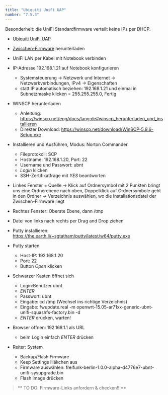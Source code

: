 ```yaml
---
title: "Ubiquiti UniFi UAP"
number: "7.5.3"
---
```

Besonderheit: die UniFi Standardfirmware verteilt keine IPs per DHCP. 

 * [Ubiquiti UniFi UAP](https://www.ubnt.com/unifi/unifi-ap/)

 * [Zwischen-Firmware](https://downloads.openwrt.org/chaos_calmer/15.05/ar71xx/generic/openwrt-15.05-ar71xx-generic-ubnt-unifi-squashfs-factory.bin) herunterladen
 * UniFi LAN per Kabel mit Notebook verbinden
 * IP-Adresse 192.168.1.21 auf Notebook konfigurieren
     * Systemsteuerung → Netzwerk und Internet → Netzwerkverbindungen, IPv4 → Eigenschaften
     * statt IP automatisch beziehen: 192.168.1.21 und einmal in Subnetzmaske klicken = 255.255.255.0, Fertig
 * WINSCP herunterladen
     * Anleitung: https://winscp.net/eng/docs/lang:de#winscp_herunterladen_und_installieren
     * Direkter Download: https://winscp.net/download/WinSCP-5.9.6-Setup.exe
 * Installieren und Ausführen, Modus: Norton Commander
     * Fileprotokoll: SCP
     * Hostname: 192.168.1.20, Port: 22
     * Username und Passwort: ubnt
     * *Login* klicken
     * SSH-Zertifikatfrage mit *YES* beantworten
 * Linkes Fenster = Quelle → Klick auf Ordnersymbol mit 2 Punkten bringt uns eine Ordnerebene nach oben, Doppelklick auf Ordnersymbole geht in den Ordner → Verzeichnis auswählen, wo die Installationsdatei der Zwischen-Firmware liegt
 * Rechtes Fenster: Oberste Ebene, dann /tmp
 * Datei von links nach rechts per Drag and Drop ziehen
 * Putty installieren: https://the.earth.li/~sgtatham/putty/latest/w64/putty.exe
 * Putty starten
     * Host-IP: 192.168.1.20
     * Port: 22
     * Button *Open* klicken
 * Schwarzer Kasten öffnet sich
     * Login:Benutzer ubnt
     * *ENTER*
     * Passwort: ubnt
     * Eingabe: cd /tmp (Wechsel ins richtige Verzeichnis)
     * Eingabe: fwupdate.real -m openwrt-15.05-ar71xx-generic-ubnt-unifi-squashfs-factory.bin -d
     * *ENTER* drücken, warten!
 * Browser öffnen: 192.168.1.1 als URL
     * beim Login einfach *ENTER* drücken
 * Reiter: System
     * Backup/Flash Firmware
     * Keep Settings Häkchen aus
     * Firmware auswählen: freifunk-berlin-1.0.0-alpha-d4776e7-ubnt-unifi-sysupgrade.bin
     * Flash image drücken

> ** TO DO: Firmware-Links anfordern & checken!!!**